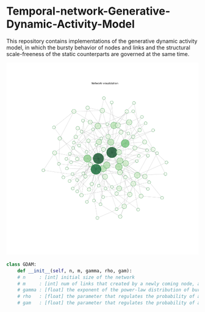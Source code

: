 # Temporal-network-Generative-Dynamic-Activity-Model
This repository contains implementations of the generative dynamic activity model, in which the bursty behavior of nodes and links and the structural scale-freeness of the static counterparts are governed at the same time.

![image](https://github.com/Guyu98/Temporal-network-Generative-Dynamic-Activity-Model/blob/main/pic/aggregated%20static%20network.png)

```python
class GDAM:
    def __init__(self, n, m, gamma, rho, gam):
    # n     : [int] initial size of the network
    # m     : [int] num of links that created by a newly coming node, also the minimum degree of the aggregated network
    # gamma : [float] the exponent of the power-law distribution of bursty node and link activities
    # rho   : [float] the parameter that regulates the probability of an active node creating a new link according to the size of the network
    # gam   : [float] the parameter that regulates the probability of an active node creating a new link according to its own degree
```
